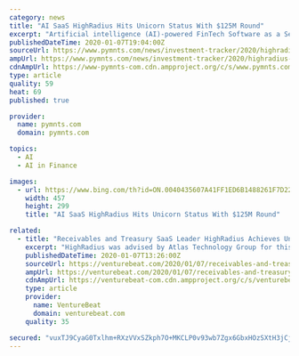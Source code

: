```yaml
---
category: news
title: "AI SaaS HighRadius Hits Unicorn Status With $125M Round"
excerpt: "Artificial intelligence (AI)-powered FinTech Software as a Service (SaaS) firm HighRadius raised $125 million in a Series B growth funding round, giving it a unicorn valuation, the company announced on Tuesday (Jan. 7). The funding was led by ICONIQ Capital, with participation from existing investors Susquehanna Growth Equity and Citi Ventures."
publishedDateTime: 2020-01-07T19:04:00Z
sourceUrl: https://www.pymnts.com/news/investment-tracker/2020/highradius-hits-unicorn-status-with-125m-funding/
ampUrl: https://www.pymnts.com/news/investment-tracker/2020/highradius-hits-unicorn-status-with-125m-funding/amp/
cdnAmpUrl: https://www-pymnts-com.cdn.ampproject.org/c/s/www.pymnts.com/news/investment-tracker/2020/highradius-hits-unicorn-status-with-125m-funding/amp/
type: article
quality: 59
heat: 69
published: true

provider:
  name: pymnts.com
  domain: pymnts.com

topics:
  - AI
  - AI in Finance

images:
  - url: https://www.bing.com/th?id=ON.0040435607A41FF1ED6B1488261F7D22
    width: 457
    height: 299
    title: "AI SaaS HighRadius Hits Unicorn Status With $125M Round"

related:
  - title: "Receivables and Treasury SaaS Leader HighRadius Achieves Unicorn Status with $125 Million Series B Investment"
    excerpt: "HighRadius was advised by Atlas Technology Group for this transaction. About HighRadius Corporation HighRadius is a fintech enterprise SaaS which automates Accounts Receivable and Treasury processes with AI-based Autonomous Systems. The HighRadius® Integrated Receivables platform reduces cycle times in your order-to-cash process through ..."
    publishedDateTime: 2020-01-07T13:26:00Z
    sourceUrl: https://venturebeat.com/2020/01/07/receivables-and-treasury-saas-leader-highradius-achieves-unicorn-status-with-125-million-series-b-investment/
    ampUrl: https://venturebeat.com/2020/01/07/receivables-and-treasury-saas-leader-highradius-achieves-unicorn-status-with-125-million-series-b-investment/amp/
    cdnAmpUrl: https://venturebeat-com.cdn.ampproject.org/c/s/venturebeat.com/2020/01/07/receivables-and-treasury-saas-leader-highradius-achieves-unicorn-status-with-125-million-series-b-investment/amp/
    type: article
    provider:
      name: VentureBeat
      domain: venturebeat.com
    quality: 35

secured: "vuxTJ9CyaG0Txlhm+RXzVVxSZkph7O+MKCLP0v93wb7Zgx6GbxHOzSXtH3jCjpCNjNpYpLZE3Q7o0szWGPjYqNyXTx17o5aSLNhlILNz30igO9hV4rUk7vb9yTaWhyIknqX7gw0XP75t/UkmFx9dsMKH93C25h4WMV8yTdYYWlrcWmt2u6ROSHPr+PE6QPWY2h1FY36BBaR4wxhMlsVT8Qzkyxey1L69+Kho0BMMKKVnCKJPHh2L43/YkVS6K+G31Oo7WS8/8gOLSmjOOjLqHw==;L5XBUPq8A+92RUb4fFjzpQ=="
---
```


